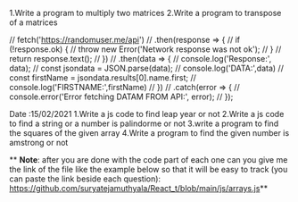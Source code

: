 1.Write a program to multiply two matrices
2.Write a program to transpose of a matrices


// fetch('https://randomuser.me/api')
//   .then(response => {
//     if (!response.ok) {
//       throw new Error('Network response was not ok');
//     }
//     return response.text(); 
//   })
//   .then(data => {
//     console.log('Response:', data); 
//     const jsondata = JSON.parse(data);
//     console.log('DATA:',data)
//     const firstName = jsondata.results[0].name.first;
//     console.log('FIRSTNAME:',firstName)
//   })
//   .catch(error => {
//     console.error('Error fetching DATAM FROM API:', error);
//   });


Date :15/02/2021
1.Write a js code to find leap year or not 
2.Write a js code to find a string or a number is palindorme or not 
3.write a program to find the squares of the given array
4.Write a program to find the given number is amstrong or not

**
**Note**:
after you are done with the code part of each one can you give me the link of the file like the example below so that it will be easy to track (you can paste the link beside each question):
https://github.com/suryatejamuthyala/React_t/blob/main/js/arrays.js**
